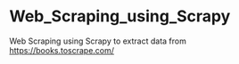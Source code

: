 # Web_Scraping_using_Scrapy
Web Scraping using Scrapy to extract data from  https://books.toscrape.com/
